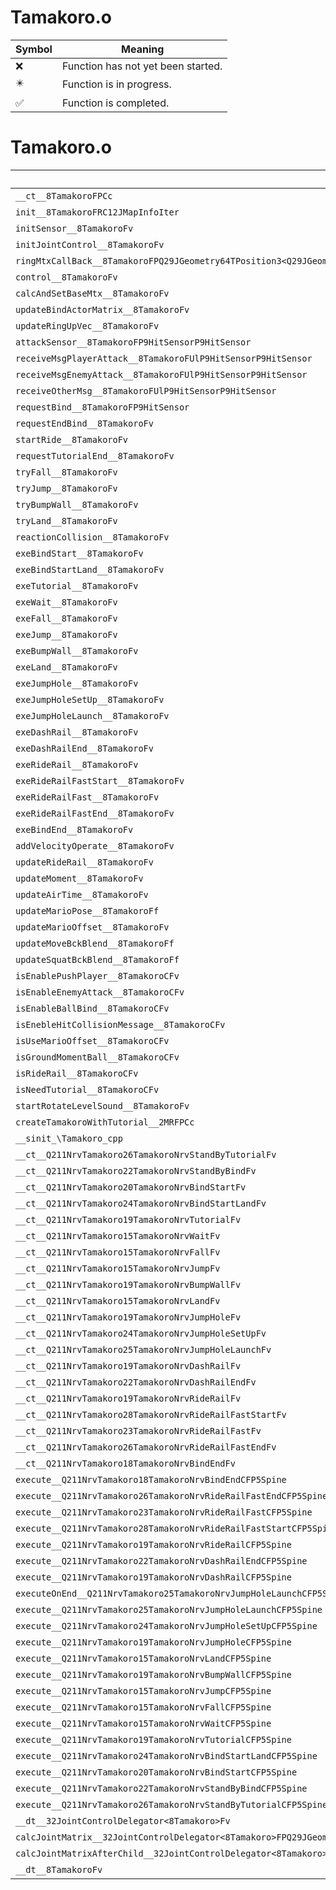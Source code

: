 # Tamakoro.o
| Symbol | Meaning 
| ------------- | ------------- 
| :x: | Function has not yet been started. 
| :eight_pointed_black_star: | Function is in progress. 
| :white_check_mark: | Function is completed. 


# Tamakoro.o
| Symbol | Decompiled? |
| ------------- | ------------- |
| `__ct__8TamakoroFPCc` | :x: |
| `init__8TamakoroFRC12JMapInfoIter` | :x: |
| `initSensor__8TamakoroFv` | :x: |
| `initJointControl__8TamakoroFv` | :x: |
| `ringMtxCallBack__8TamakoroFPQ29JGeometry64TPosition3<Q29JGeometry38TMatrix34<Q29JGeometry13SMatrix34C<f>>>RC19JointControllerInfo` | :x: |
| `control__8TamakoroFv` | :x: |
| `calcAndSetBaseMtx__8TamakoroFv` | :x: |
| `updateBindActorMatrix__8TamakoroFv` | :x: |
| `updateRingUpVec__8TamakoroFv` | :x: |
| `attackSensor__8TamakoroFP9HitSensorP9HitSensor` | :x: |
| `receiveMsgPlayerAttack__8TamakoroFUlP9HitSensorP9HitSensor` | :x: |
| `receiveMsgEnemyAttack__8TamakoroFUlP9HitSensorP9HitSensor` | :x: |
| `receiveOtherMsg__8TamakoroFUlP9HitSensorP9HitSensor` | :x: |
| `requestBind__8TamakoroFP9HitSensor` | :x: |
| `requestEndBind__8TamakoroFv` | :x: |
| `startRide__8TamakoroFv` | :x: |
| `requestTutorialEnd__8TamakoroFv` | :x: |
| `tryFall__8TamakoroFv` | :x: |
| `tryJump__8TamakoroFv` | :x: |
| `tryBumpWall__8TamakoroFv` | :x: |
| `tryLand__8TamakoroFv` | :x: |
| `reactionCollision__8TamakoroFv` | :x: |
| `exeBindStart__8TamakoroFv` | :x: |
| `exeBindStartLand__8TamakoroFv` | :x: |
| `exeTutorial__8TamakoroFv` | :x: |
| `exeWait__8TamakoroFv` | :x: |
| `exeFall__8TamakoroFv` | :x: |
| `exeJump__8TamakoroFv` | :x: |
| `exeBumpWall__8TamakoroFv` | :x: |
| `exeLand__8TamakoroFv` | :x: |
| `exeJumpHole__8TamakoroFv` | :x: |
| `exeJumpHoleSetUp__8TamakoroFv` | :x: |
| `exeJumpHoleLaunch__8TamakoroFv` | :x: |
| `exeDashRail__8TamakoroFv` | :x: |
| `exeDashRailEnd__8TamakoroFv` | :x: |
| `exeRideRail__8TamakoroFv` | :x: |
| `exeRideRailFastStart__8TamakoroFv` | :x: |
| `exeRideRailFast__8TamakoroFv` | :x: |
| `exeRideRailFastEnd__8TamakoroFv` | :x: |
| `exeBindEnd__8TamakoroFv` | :x: |
| `addVelocityOperate__8TamakoroFv` | :x: |
| `updateRideRail__8TamakoroFv` | :x: |
| `updateMoment__8TamakoroFv` | :x: |
| `updateAirTime__8TamakoroFv` | :x: |
| `updateMarioPose__8TamakoroFf` | :x: |
| `updateMarioOffset__8TamakoroFv` | :x: |
| `updateMoveBckBlend__8TamakoroFf` | :x: |
| `updateSquatBckBlend__8TamakoroFf` | :x: |
| `isEnablePushPlayer__8TamakoroCFv` | :x: |
| `isEnableEnemyAttack__8TamakoroCFv` | :x: |
| `isEnableBallBind__8TamakoroCFv` | :x: |
| `isEnebleHitCollisionMessage__8TamakoroCFv` | :x: |
| `isUseMarioOffset__8TamakoroCFv` | :x: |
| `isGroundMomentBall__8TamakoroCFv` | :x: |
| `isRideRail__8TamakoroCFv` | :x: |
| `isNeedTutorial__8TamakoroCFv` | :x: |
| `startRotateLevelSound__8TamakoroFv` | :x: |
| `createTamakoroWithTutorial__2MRFPCc` | :x: |
| `__sinit_\Tamakoro_cpp` | :x: |
| `__ct__Q211NrvTamakoro26TamakoroNrvStandByTutorialFv` | :x: |
| `__ct__Q211NrvTamakoro22TamakoroNrvStandByBindFv` | :x: |
| `__ct__Q211NrvTamakoro20TamakoroNrvBindStartFv` | :x: |
| `__ct__Q211NrvTamakoro24TamakoroNrvBindStartLandFv` | :x: |
| `__ct__Q211NrvTamakoro19TamakoroNrvTutorialFv` | :x: |
| `__ct__Q211NrvTamakoro15TamakoroNrvWaitFv` | :x: |
| `__ct__Q211NrvTamakoro15TamakoroNrvFallFv` | :x: |
| `__ct__Q211NrvTamakoro15TamakoroNrvJumpFv` | :x: |
| `__ct__Q211NrvTamakoro19TamakoroNrvBumpWallFv` | :x: |
| `__ct__Q211NrvTamakoro15TamakoroNrvLandFv` | :x: |
| `__ct__Q211NrvTamakoro19TamakoroNrvJumpHoleFv` | :x: |
| `__ct__Q211NrvTamakoro24TamakoroNrvJumpHoleSetUpFv` | :x: |
| `__ct__Q211NrvTamakoro25TamakoroNrvJumpHoleLaunchFv` | :x: |
| `__ct__Q211NrvTamakoro19TamakoroNrvDashRailFv` | :x: |
| `__ct__Q211NrvTamakoro22TamakoroNrvDashRailEndFv` | :x: |
| `__ct__Q211NrvTamakoro19TamakoroNrvRideRailFv` | :x: |
| `__ct__Q211NrvTamakoro28TamakoroNrvRideRailFastStartFv` | :x: |
| `__ct__Q211NrvTamakoro23TamakoroNrvRideRailFastFv` | :x: |
| `__ct__Q211NrvTamakoro26TamakoroNrvRideRailFastEndFv` | :x: |
| `__ct__Q211NrvTamakoro18TamakoroNrvBindEndFv` | :x: |
| `execute__Q211NrvTamakoro18TamakoroNrvBindEndCFP5Spine` | :x: |
| `execute__Q211NrvTamakoro26TamakoroNrvRideRailFastEndCFP5Spine` | :x: |
| `execute__Q211NrvTamakoro23TamakoroNrvRideRailFastCFP5Spine` | :x: |
| `execute__Q211NrvTamakoro28TamakoroNrvRideRailFastStartCFP5Spine` | :x: |
| `execute__Q211NrvTamakoro19TamakoroNrvRideRailCFP5Spine` | :x: |
| `execute__Q211NrvTamakoro22TamakoroNrvDashRailEndCFP5Spine` | :x: |
| `execute__Q211NrvTamakoro19TamakoroNrvDashRailCFP5Spine` | :x: |
| `executeOnEnd__Q211NrvTamakoro25TamakoroNrvJumpHoleLaunchCFP5Spine` | :x: |
| `execute__Q211NrvTamakoro25TamakoroNrvJumpHoleLaunchCFP5Spine` | :x: |
| `execute__Q211NrvTamakoro24TamakoroNrvJumpHoleSetUpCFP5Spine` | :x: |
| `execute__Q211NrvTamakoro19TamakoroNrvJumpHoleCFP5Spine` | :x: |
| `execute__Q211NrvTamakoro15TamakoroNrvLandCFP5Spine` | :x: |
| `execute__Q211NrvTamakoro19TamakoroNrvBumpWallCFP5Spine` | :x: |
| `execute__Q211NrvTamakoro15TamakoroNrvJumpCFP5Spine` | :x: |
| `execute__Q211NrvTamakoro15TamakoroNrvFallCFP5Spine` | :x: |
| `execute__Q211NrvTamakoro15TamakoroNrvWaitCFP5Spine` | :x: |
| `execute__Q211NrvTamakoro19TamakoroNrvTutorialCFP5Spine` | :x: |
| `execute__Q211NrvTamakoro24TamakoroNrvBindStartLandCFP5Spine` | :x: |
| `execute__Q211NrvTamakoro20TamakoroNrvBindStartCFP5Spine` | :x: |
| `execute__Q211NrvTamakoro22TamakoroNrvStandByBindCFP5Spine` | :x: |
| `execute__Q211NrvTamakoro26TamakoroNrvStandByTutorialCFP5Spine` | :x: |
| `__dt__32JointControlDelegator<8Tamakoro>Fv` | :x: |
| `calcJointMatrix__32JointControlDelegator<8Tamakoro>FPQ29JGeometry64TPosition3<Q29JGeometry38TMatrix34<Q29JGeometry13SMatrix34C<f>>>RC19JointControllerInfo` | :x: |
| `calcJointMatrixAfterChild__32JointControlDelegator<8Tamakoro>FPQ29JGeometry64TPosition3<Q29JGeometry38TMatrix34<Q29JGeometry13SMatrix34C<f>>>RC19JointControllerInfo` | :x: |
| `__dt__8TamakoroFv` | :x: |
